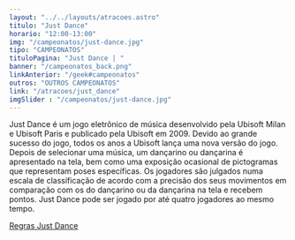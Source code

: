 ```yaml
---
layout: "../../layouts/atracoes.astro"
titulo: "Just Dance"
horario: "12:00-13:00"
img: "/campeonatos/just-dance.jpg"
tipo: "CAMPEONATOS"
tituloPagina: "Just Dance | "
banner: "/campeonatos_back.png"
linkAnterior: "/geek#campeonatos"
outros: "OUTROS CAMPEONATOS"
link: "/atracoes/just_dance"
imgSlider : "/campeonatos/just-dance.jpg"
---
```


Just Dance é um jogo eletrônico de música desenvolvido pela Ubisoft Milan e Ubisoft Paris e publicado pela Ubisoft em 2009. Devido ao grande sucesso do jogo, todos os anos a Ubisoft lança uma nova versão do jogo. 
Depois de selecionar uma música, um dançarino ou dançarina é apresentado na tela, bem como uma exposição ocasional de pictogramas que representam poses específicas. Os jogadores são julgados numa escala de classificação de acordo com a precisão dos seus movimentos em comparação com os do dançarino ou da dançarina na tela e recebem pontos. Just Dance pode ser jogado por até quatro jogadores ao mesmo tempo.

[Regras Just Dance](https://drive.google.com/file/d/1BTOuUA5ttAtIH6b3vxn9gZNLkYv5gCkc/view?usp=sharing)